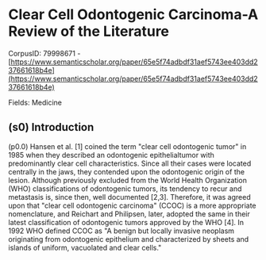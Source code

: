 # Clear Cell Odontogenic Carcinoma-A Review of the Literature

CorpusID: 79998671 - [https://www.semanticscholar.org/paper/65e5f74adbdf31aef5743ee403dd237661618b4e](https://www.semanticscholar.org/paper/65e5f74adbdf31aef5743ee403dd237661618b4e)

Fields: Medicine

## (s0) Introduction
(p0.0) Hansen et al. [1] coined the term "clear cell odontogenic tumor" in 1985 when they described an odontogenic epithelialtumor with predominantly clear cell characteristics. Since all their cases were located centrally in the jaws, they contended upon the odontogenic origin of the lesion. Although previously excluded from the World Health Organization (WHO) classifications of odontogenic tumors, its tendency to recur and metastasis is, since then, well documented [2,3]. Therefore, it was agreed upon that "clear cell odontogenic carcinoma" (CCOC) is a more appropriate nomenclature, and Reichart and Philipsen, later, adopted the same in their latest classification of odontogenic tumors approved by the WHO [4]. In 1992 WHO defined CCOC as "A benign but locally invasive neoplasm originating from odontogenic epithelium and characterized by sheets and islands of uniform, vacuolated and clear cells."
